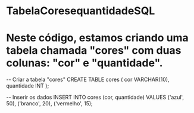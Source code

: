 # TabelaCoresequantidadeSQL
# Neste código, estamos criando uma tabela chamada "cores" com duas colunas: "cor" e "quantidade".

-- Criar a tabela "cores"
CREATE TABLE cores (
    cor VARCHAR(10),
    quantidade INT
);

-- Inserir os dados
INSERT INTO cores (cor, quantidade) VALUES
    ('azul', 50),
    ('branco', 20),
    ('vermelho', 15);

